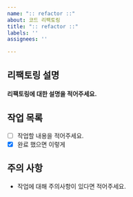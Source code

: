 ```yaml
---
name: ":: refactor ::"
about: 코드 리팩토링
title: ":: refactor ::"
labels: ''
assignees: ''

---
```


## 리팩토링 설명
#### 리팩토링에 대한 설명을 적어주세요.

## 작업 목록 
- [ ] 작업할 내용을 적어주세요.
- [x] 완료 했으면 이렇게

## 주의 사항
- 작업에 대해 주의사항이 있다면 적어주세요.
